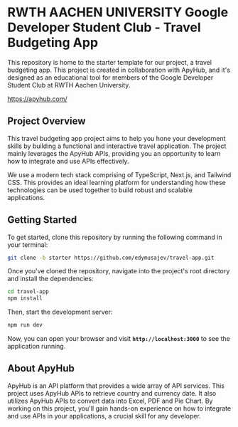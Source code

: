 # **RWTH AACHEN UNIVERSITY Google Developer Student Club - Travel Budgeting App**

This repository is home to the starter template for our project, a travel budgeting app. This project is created in collaboration with ApyHub, and it's designed as an educational tool for members of the Google Developer Student Club at RWTH Aachen University.

<!-- link to apyhub website -->

https://apyhub.com/

## **Project Overview**

This travel budgeting app project aims to help you hone your development skills by building a functional and interactive travel application. The project mainly leverages the ApyHub APIs, providing you an opportunity to learn how to integrate and use APIs effectively.

We use a modern tech stack comprising of TypeScript, Next.js, and Tailwind CSS. This provides an ideal learning platform for understanding how these technologies can be used together to build robust and scalable applications.

## **Getting Started**

To get started, clone this repository by running the following command in your terminal:

```bash
git clone -b starter https://github.com/edymusajev/travel-app.git
```

Once you've cloned the repository, navigate into the project's root directory and install the dependencies:

```bash
cd travel-app
npm install
```

Then, start the development server:

```bash
npm run dev
```

Now, you can open your browser and visit **`http://localhost:3000`** to see the application running.

## **About ApyHub**

ApyHub is an API platform that provides a wide array of API services. This project uses ApyHub APIs to retrieve country and currency date. It also utilizes ApyHub APIs to convert data into Excel, PDF and Pie Chart. By working on this project, you'll gain hands-on experience on how to integrate and use APIs in your applications, a crucial skill for any developer.
